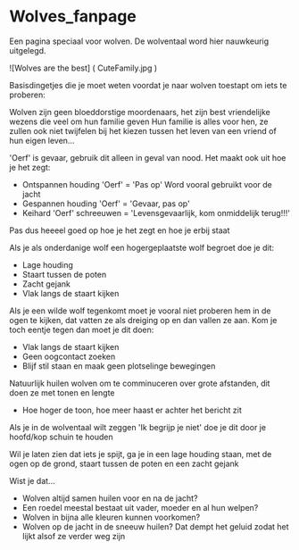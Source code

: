 # Wolves_fanpage

Een pagina speciaal voor wolven.
De wolventaal word hier nauwkeurig uitgelegd.

![Wolves are the best] (  CuteFamily.jpg )

Basisdingetjes die je moet weten voordat je naar wolven toestapt om iets te proberen:

Wolven zijn geen bloeddorstige moordenaars, het zijn best vriendelijke wezens die veel om hun familie geven
Hun familie is alles voor hen, ze zullen ook niet twijfelen bij het kiezen tussen het leven van een vriend of hun eigen leven...

'Oerf' is gevaar, gebruik dit alleen in geval van nood. Het maakt ook uit hoe je het zegt:
- Ontspannen houding 'Oerf' = 'Pas op' Word vooral gebruikt voor de jacht
- Gespannen houding 'Oerf' = 'Gevaar, pas op' 
- Keihard 'Oerf' schreeuwen = 'Levensgevaarlijk, kom onmiddelijk terug!!!'

Pas dus heeeel goed op hoe je het zegt en hoe je erbij staat


Als je als onderdanige wolf een hogergeplaatste wolf begroet doe je dit:
- Lage houding
- Staart tussen de poten
- Zacht gejank
- Vlak langs de staart kijken

Als je een wilde wolf tegenkomt moet je vooral niet proberen hem in de ogen te kijken, dat vatten ze als dreiging op en dan vallen ze aan. Kom je toch eentje tegen dan moet je dit doen:
- Vlak langs de staart kijken
- Geen oogcontact zoeken
- Blijf stil staan en maak geen plotselinge bewegingen

Natuurlijk huilen wolven om te comminuceren over grote afstanden, dit doen ze met tonen en lengte
- Hoe hoger de toon, hoe meer haast er achter het bericht zit

Als je in de wolventaal wilt zeggen 'Ik begrijp je niet' doe je dit door je hoofd/kop schuin te houden

Wil je laten zien dat iets je spijt, ga je in een lage houding staan, met de ogen op de grond, staart tussen de poten en een zacht gejank

Wist je dat...
- Wolven altijd samen huilen voor en na de jacht?
- Een roedel meestal bestaat uit vader, moeder en al hun welpen?
- Wolven in bijna alle kleuren kunnen voorkomen?
- Wolven op de jacht in de sneeuw huilen? Dat dempt het geluid zodat het lijkt alsof ze verder weg zijn

